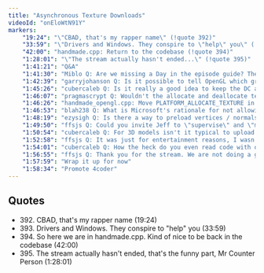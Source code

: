 ```yaml
---
title: "Asynchronous Texture Downloads"
videoId: "onEloWtN91Y"
markers:
    "19:24": "\"CBAD, that's my rapper name\" (!quote 392)"
    "33:59": "\"Drivers and Windows. They conspire to \"help\" you\" (!quote 393)"
    "42:00": "handmade.cpp: Return to the codebase (!quote 394)"
    "1:28:01": "\"The stream actually hasn't ended...\" (!quote 395)"
    "1:41:21": "Q&A"
    "1:41:30": "Miblo Q: Are we missing a Day in the episode guide? The guide only goes up to Day 242, but today's overlay was saying Day 244"
    "1:42:39": "garryjohanson Q: Is it possible to tell OpenGL which graphics card to use if you have more than one in a given machine?"
    "1:45:26": "cubercaleb Q: Is it really a good idea to keep the DC around forever? What if the user changes their monitor config while Handmade Hero is running?"
    "1:46:07": "pragmascrypt Q: Wouldn't the allocate and deallocate texture fit better in the opengl.cpp layer instead of the platform?"
    "1:46:26": "handmade_opengl.cpp: Move PLATFORM_ALLOCATE_TEXTURE in from win32_handmade.cpp"
    "1:46:53": "blah238 Q: What is Microsoft's rationale for not allowing exclusive fullscreen mode for Universal Windows Platform games? Seems like that would just shoot themselves in the foot"
    "1:48:19": "ezysigh Q: Is there a way to preload vertices / normals / colors to the card in the same way as textures (e.g. before glDrawElements is called) or is that usually never an issue?"
    "1:49:50": "ffsjs Q: Could you invite Jeff to \"supervise\" and \"micromanage\" you while coding sometime?"
    "1:50:54": "cubercaleb Q: For 3D models isn't it typical to upload the mesh to the GPU once and write a shader that takes a transform matrix for drawing each model?"
    "1:52:58": "ffsjs Q: It was just for entertainment reasons, I wasn't implying anything else. Jeff saying: \"you know, I really don't like the name of that \"variable\"\""
    "1:54:01": "cubercaleb Q: How the heck do you even read code with one letter variables?"
    "1:56:55": "ffsjs Q: Thank you for the stream. We are not doing a good job asking relevant questions, obviously"
    "1:57:59": "Wrap it up for now"
    "1:58:34": "Promote 4coder"
---
```


## Quotes

* 392\. CBAD, that's my rapper name (19:24)
* 393\. Drivers and Windows. They conspire to "help" you (33:59)
* 394\. So here we are in handmade.cpp. Kind of nice to be back in the codebase (42:00)
* 395\. The stream actually hasn't ended, that's the funny part, Mr Counter Person (1:28:01)

